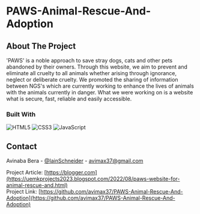 # PAWS-Animal-Rescue-And-Adoption

## About The Project

'PAWS' is a noble approach to save stray dogs, cats and other pets abandoned by their owners. Through this website, we aim to prevent and eliminate all cruelty to all animals whether arising through ignorance, neglect or deliberate cruelty. We promoted the sharing of information between NGS's which are currently working to enhance the lives of animals with the animals currently in danger. What we were working on is a website what is secure, fast, reliable and easily accessible.

### Built With

![HTML5](https://img.shields.io/badge/html5-%23E34F26.svg?style=for-the-badge&logo=html5&logoColor=white)
![CSS3](https://img.shields.io/badge/css3-%231572B6.svg?style=for-the-badge&logo=css3&logoColor=white)
![JavaScript](https://img.shields.io/badge/javascript-%23323330.svg?style=for-the-badge&logo=javascript&logoColor=%23F7DF1E)

## Contact

Avinaba Bera - [@IainSchneider](https://twitter.com/IainSchneider) - avimax37@gmail.com<br>

Project Article: [https://blogger.com](https://uemkprojects2023.blogspot.com/2022/08/paws-website-for-animal-rescue-and.html)<br>
Project Link: [https://github.com/avimax37/PAWS-Animal-Rescue-And-Adoption](https://github.com/avimax37/PAWS-Animal-Rescue-And-Adoption)
